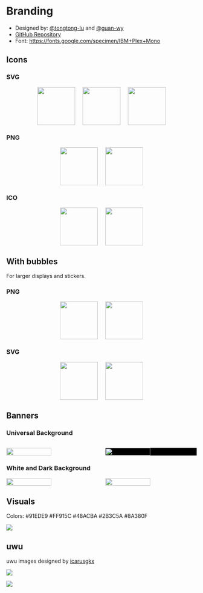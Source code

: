 # Branding

* Designed by: [@tongtong-lu](https://github.com/tongtong-lu) and [@guan-wy](https://github.com/guan-wy)
* [GitHub Repository](https://github.com/oxc-project/oxc-assets)
* Font: https://fonts.google.com/specimen/IBM+Plex+Mono

## Icons

### SVG

<p style="display:flex;justify-content:center;">
  <img src="https://cdn.jsdelivr.net/gh/oxc-project/oxc-assets/square.svg" width="100" />
  &nbsp;&nbsp;&nbsp;&nbsp;&nbsp;
  <img src="https://cdn.jsdelivr.net/gh/oxc-project/oxc-assets/round.svg" width="100" />
  &nbsp;&nbsp;&nbsp;&nbsp;&nbsp;
  <img src="https://cdn.jsdelivr.net/gh/oxc-project/oxc-assets/anchor.svg" width="100" />
</p>

### PNG

<p style="display:flex;justify-content:center;">
  <img src="https://cdn.jsdelivr.net/gh/oxc-project/oxc-assets/square.png" width="100" />
  &nbsp;&nbsp;&nbsp;&nbsp;&nbsp;
  <img src="https://cdn.jsdelivr.net/gh/oxc-project/oxc-assets/round.png" width="100" />
</p>

### ICO

<p style="display:flex;justify-content:center;">
  <img src="https://cdn.jsdelivr.net/gh/oxc-project/oxc-assets/square.ico" width="100" />
  &nbsp;&nbsp;&nbsp;&nbsp;&nbsp;
  <img src="https://cdn.jsdelivr.net/gh/oxc-project/oxc-assets/round.ico" width="100" />
</p>

## With bubbles

For larger displays and stickers.

### PNG

<p style="display:flex;justify-content:center;">
  <img src="https://cdn.jsdelivr.net/gh/oxc-project/oxc-assets/square-bubbles.png" width="100" />
  &nbsp;&nbsp;&nbsp;&nbsp;&nbsp;
  <img src="https://cdn.jsdelivr.net/gh/oxc-project/oxc-assets/round-bubbles.png" width="100" />
</p>

### SVG

<p style="display:flex;justify-content:center;">
  <img src="https://cdn.jsdelivr.net/gh/oxc-project/oxc-assets/square-bubbles.svg" width="100" />
  &nbsp;&nbsp;&nbsp;&nbsp;&nbsp;
  <img src="https://cdn.jsdelivr.net/gh/oxc-project/oxc-assets/round-bubbles.svg" width="100" />
</p>

## Banners

### Universal Background

<p><img src="" /></p>

<p style="display:flex;justify-content:center;">
  <img src="https://cdn.jsdelivr.net/gh/oxc-project/oxc-assets/preview-universal.png" width="49%" />
  &nbsp;&nbsp;&nbsp;&nbsp;&nbsp;
  <img style="background:black" src="https://cdn.jsdelivr.net/gh/oxc-project/oxc-assets/preview-universal.png" width="49%" />
</p>

### White and Dark Background

<p style="display:flex;justify-content:center;">
  <img src="https://cdn.jsdelivr.net/gh/oxc-project/oxc-assets/preview-white-bubbles.png" width="49%" />
  &nbsp;&nbsp;&nbsp;&nbsp;&nbsp;
  <img src="https://cdn.jsdelivr.net/gh/oxc-project/oxc-assets/preview-dark-bubbles.png" width="49%" />
</p>

## Visuals

Colors: #91EDE9 #FF915C #48ACBA #2B3C5A #8A380F

<p><img src="https://cdn.jsdelivr.net/gh/oxc-project/oxc-assets/VI.png" /></p>

## uwu

uwu images designed by [icarusgkx](https://x.com/icarusgkx)

<p><img src="https://cdn.jsdelivr.net/gh/oxc-project/oxc-assets/uwu.png" /></p>
<p><img src="https://cdn.jsdelivr.net/gh/oxc-project/oxc-assets/uwu-shadow.png" /></p>
